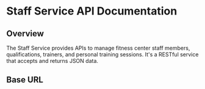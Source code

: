 # Staff Service API Documentation

## Overview

The Staff Service provides APIs to manage fitness center staff members, qualifications, trainers, and personal training sessions. It's a RESTful service that accepts and returns JSON data.

## Base URL

